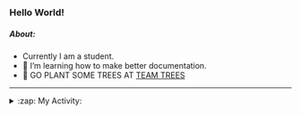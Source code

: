 ### Hello World!

##### About:
- Currently I am a student.
- 🌱 I’m learning how to make better documentation.
- 🌱 GO PLANT SOME TREES AT [TEAM TREES](https://teamtrees.org/)

---
<details>
  <summary>:zap: My Activity:</summary>
  
<!--START_SECTION:waka-->
![Code Time](http://img.shields.io/badge/Code%20Time-1%2C114%20hrs%2054%20mins-blue)

**I'm a Night 🦉** 

```text
🌞 Morning                1433 commits        ██░░░░░░░░░░░░░░░░░░░░░░░   09.33 % 
🌆 Daytime                5349 commits        █████████░░░░░░░░░░░░░░░░   34.82 % 
🌃 Evening                4374 commits        ███████░░░░░░░░░░░░░░░░░░   28.48 % 
🌙 Night                  4204 commits        ███████░░░░░░░░░░░░░░░░░░   27.37 % 
```
📅 **I'm Most Productive on Wednesday** 

```text
Monday                   2290 commits        ████░░░░░░░░░░░░░░░░░░░░░   14.91 % 
Tuesday                  1900 commits        ███░░░░░░░░░░░░░░░░░░░░░░   12.37 % 
Wednesday                3685 commits        ██████░░░░░░░░░░░░░░░░░░░   23.99 % 
Thursday                 1948 commits        ███░░░░░░░░░░░░░░░░░░░░░░   12.68 % 
Friday                   1498 commits        ██░░░░░░░░░░░░░░░░░░░░░░░   09.75 % 
Saturday                 1391 commits        ██░░░░░░░░░░░░░░░░░░░░░░░   09.06 % 
Sunday                   2648 commits        ████░░░░░░░░░░░░░░░░░░░░░   17.24 % 
```


📊 **This Week I Spent My Time On** 

```text
🔥 Editors: 
VS Code                  1 hr 23 mins        █████████████████████████   100.00 % 

🐱‍💻 Projects: 
praise                   58 mins             ██████████████████░░░░░░░   70.30 % 
recurring-call-reminder  24 mins             ███████░░░░░░░░░░░░░░░░░░   29.04 % 
CSF22                    0 secs              ░░░░░░░░░░░░░░░░░░░░░░░░░   00.64 % 
ai                       0 secs              ░░░░░░░░░░░░░░░░░░░░░░░░░   00.02 % 
```


 Last Updated on 04/05/2023 18:08:11 UTC
<!--END_SECTION:waka-->
</details>
